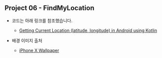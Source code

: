 ## Project 06 - FindMyLocation

* 코드는 아래 링크를 참조했습니다.

  * [Getting Current Location (latitude, longitude) in Android using Kotlin][reflink1]

  [reflink1]: https://www.androdocs.com/kotlin/getting-current-location-latitude-longitude-in-android-using-kotlin.html
 
* 배경 이미지 출처

  * [iPhone X Wallpaper][ref]
  
  [ref]:https://www.zedge.net/wallpaper/13360101-c330-4fdd-a5f5-7dff948bc7d4
